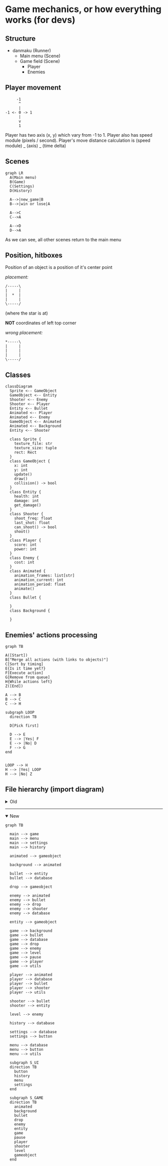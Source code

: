 # Game mechanics, or how everything works (for devs)

## Structure

- danmaku (Runner)
  - Main menu (Scene)
  - Game field (Scene)
    - Player
    - Enemies

## Player movement

```
     -1
      ^
      |
-1 <- 0 -> 1
      |
      v
      1
```

Player has two axis (x, y) which vary from -1 to 1.
Player also has speed module (pixels / second).
Player's move distance calculation is (speed module) _ (axis) _ (time delta)

## Scenes

```mermaid
graph LR
  A(Main menu)
  B(Game)
  C(Settings)
  D(History)

  A-->|new_game|B
  B-->|win or lose|A

  A-->C
  C-->A

  A-->D
  D-->A
```

As we can see, all other scenes return to the main menu

## Position, hitboxes

Position of an object is a position of it's center point

_placement:_

```
/-----\
|     |
|  *  |
|     |
\-----/
```

(where the star is at)

**NOT** coordinates of left top corner

_wrong placement:_

```
*-----\
|     |
|     |
|     |
\-----/
```

## Classes

```mermaid
classDiagram
  Sprite <-- GameObject
  GameObject <-- Entity
  Shooter <-- Enemy
  Shooter <-- Player
  Entity <-- Bullet
  Animated <-- Player
  Animated <-- Enemy
  GameObject <-- Animated
  Animated <-- Background
  Entity <-- Shooter

  class Sprite {
    texture_file: str
    texture_size: tuple
    rect: Rect
  }
  class GameObject {
    x: int
    y: int
    update()
    draw()
    collision() -> bool
  }
  class Entity {
    health: int
    damage: int
    get_damage()
  }
  class Shooter {
    shoot_freq: float
    last_shot: float
    can_shoot() -> bool
    shoot()
  }
  class Player {
    score: int
    power: int
  }
  class Enemy {
    cost: int
  }
  class Animated {
    animation_frames: list[str]
    animation_current: int
    animation_period: float
    animate()
  }
  class Bullet {

  }
  class Background {

  }
```

## Enemies' actions processing

```mermaid
graph TB

A([Start])
B["Merge all actions (with links to objects)"]
C[Sort by timing]
E{Is it time yet?}
F[Execute action]
G[Remove from queue]
H{While actions left}
Z([End])

A --> B
B --> C
C --> H

subgraph LOOP
  direction TB

  D[Pick first]

  D --> E
  E --> |Yes| F
  E --> |No| D
  F --> G
end


LOOP --> H
H --> |Yes| LOOP
H --> |No| Z

```

## File hierarchy (import diagram)

<details>
<summary>Old</summary>

```mermaid
%%{init: {"flowchart": {"curve": "basis"}} }%%
graph TB

GAME("game.py")
MAIN("main.py")


animated --> gameobject

background --> animated

bullet --> entity
bullet --> database

button

drop --> gameobject

enemy --> shooter
enemy --> database
enemy --> animated
enemy --> bullet
enemy --> drop

entity --> gameobject

GAME --> enemy
GAME --> player
GAME --> level
GAME --> database
GAME --> drop
GAME --> background
GAME --> pause
GAME --> utils
GAME --> bullet

gameobject

history --> database

level --> enemy

MAIN --> GAME
MAIN --> menu
MAIN --> settings
MAIN --> history

menu --> background
menu --> button
menu --> database
menu --> utils

pause

player --> shooter
player --> database
player --> animated
player --> bullet
player --> utils

settings --> button
settings --> database


shooter --> entity
shooter --> bullet

utils

subgraph S_UI
direction TB
end

subgraph S_GAME
direction TB
end

```

</details>

---

<details open>
<summary>New</summary>

```mermaid
graph TB

  main --> game
  main --> menu
  main --> settings
  main --> history

  animated --> gameobject

  background --> animated

  bullet --> entity
  bullet --> database

  drop --> gameobject

  enemy --> animated
  enemy --> bullet
  enemy --> drop
  enemy --> shooter
  enemy --> database

  entity --> gameobject

  game --> background
  game --> bullet
  game --> database
  game --> drop
  game --> enemy
  game --> level
  game --> pause
  game --> player
  game --> utils

  player --> animated
  player --> database
  player --> bullet
  player --> shooter
  player --> utils

  shooter --> bullet
  shooter --> entity

  level --> enemy

  history --> database

  settings --> database
  settings --> button

  menu --> database
  menu --> button
  menu --> utils

  subgraph S_UI
  direction TB
    button
    history
    menu
    settings
  end

  subgraph S_GAME
  direction TB
    animated
    background
    bullet
    drop
    enemy
    entity
    game
    pause
    player
    shooter
    level
    gameobject
  end
```

</details>
